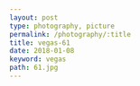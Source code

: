 ```yaml
---
layout: post
type: photography, picture
permalink: /photography/:title
title: vegas-61
date: 2018-01-08
keyword: vegas
path: 61.jpg
---
```



